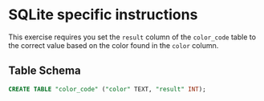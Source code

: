 # SQLite specific instructions

This exercise requires you set the `result` column of the `color_code` table to the correct value based on the color found in the `color` column.

## Table Schema

```sql
CREATE TABLE "color_code" ("color" TEXT, "result" INT);
```
